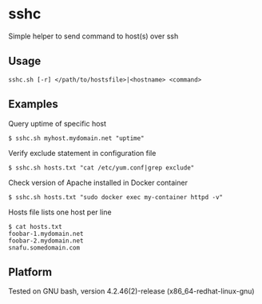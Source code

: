 # sshc
Simple helper to send command to host(s) over ssh

## Usage
```
sshc.sh [-r] </path/to/hostsfile>|<hostname> <command>
```

## Examples
Query uptime of specific host

```
$ sshc.sh myhost.mydomain.net "uptime"
```

Verify exclude statement in configuration file

```
$ sshc.sh hosts.txt "cat /etc/yum.conf|grep exclude"
```

Check version of Apache installed in Docker container

```
$ sshc.sh hosts.txt "sudo docker exec my-container httpd -v"

```

Hosts file lists one host per line

```
$ cat hosts.txt
foobar-1.mydomain.net
foobar-2.mydomain.net
snafu.somedomain.com
```

## Platform
Tested on GNU bash, version 4.2.46(2)-release (x86_64-redhat-linux-gnu)
